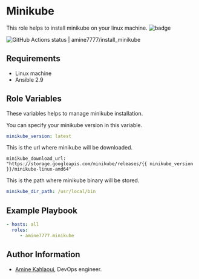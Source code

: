 Minikube
=========

This role helps to install minikube on your linux machine.
![badge](https://action-badges.now.sh/amine7777/install_minikube)

![GitHub Actions status | amine7777/install_minikube](https://github.com/amine7777/install_minikube/workflows/ci.yml/badge.svg)

Requirements
------------
- Linux machine
- Ansible 2.9

Role Variables
--------------
These variables helps to manage minikube installation.

You can specify your minikube version in this variable.
```yaml
minikube_version: latest
```
This is the url where minikube will be downloaded.
```ỳaml
minikube_download_url: "https://storage.googleapis.com/minikube/releases/{{ minikube_version }}/minikube-linux-amd64"
```
This is the path where minikube binary will be stored.
```yaml
minikube_dir_path: /usr/local/bin
```

Example Playbook
----------------

```yaml
- hosts: all
  roles:
     - amine7777.minikube
```

Author Information
------------------

- [Amine Kahlaoui](https://github.com/amine7777), DevOps engineer.
